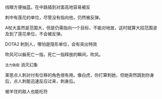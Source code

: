 线眼方便抽蓝。在中路插到对面高地容易被反

刺中有莲花的单位，尽管没有指向他，仍然被反弹。

A杖大虽然是范围大，但是仍需指向一个目标，不能对地放，这时就算大招范围波及到了莲花单位，不会被反弹。

DOTA2 刺到人，哪怕是隐形单位，会有突出特效

吹风可以躲死亡一指，死亡一指释放的瞬间，吹风。

`法力吸取` 消灭幻象

莱恩点人刺对付有位移的角色很有用。像白虎，你打算刺她，但她突然跳到你身后，点人刺能迅速反应过来，刺身后。

被羊住的敌人也能吃符
